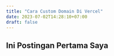 ```yaml
---
title: "Cara Custom Domain Di Vercel"
date: 2023-07-02T14:28:10+07:00
draft: false
---
```


## Ini Postingan Pertama Saya
